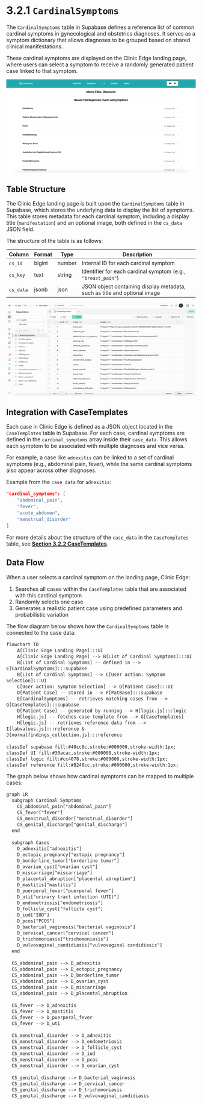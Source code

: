 # 3.2.1 `CardinalSymptoms`

The `CardinalSymptoms` table in Supabase defines a reference list of common cardinal symptoms in gynecological and obstetrics diagnoses. It serves as a symptom dictionary that allows diagnoses to be grouped based on shared clinical manifestations. 

These cardinal symptoms are displayed on the Clinic Edge landing page, where users can select a symptom to receive a randomly generated patient case linked to that symptom. 

![](./Images/3_2_1_cardinal_symptoms_ce.jpg)

## Table Structure

The Clinic Edge landing page is built upon the `CardinalSymptoms` table in Supabase, which stores the underlying data to display the list of symptoms. This table stores metadata for each cardinal symptom, including a display title (`manifestation`) and an optional image, both defined in the `cs_data` JSON field. 

The structure of the table is as follows:

| Column     | Format | Type   | Description                                                              |
|------------|--------|--------|--------------------------------------------------------------------------|
| `cs_id`    | bigint | number | Internal ID for each cardinal symptom                                    |
| `cs_key`   | text   | string | Identifier for each cardinal symptom (e.g., `"breast_pain"`)             |
| `cs_data`  | jsonb  | json   | JSON object containing display metadata, such as title and optional image|

![](./Images/3_2_1_cardinal_symptoms_supabase.jpg)

## Integration with CaseTemplates

Each case in Clinic Edge is defined as a JSON object located in the `CaseTemplates` table in Supabase. For each case, cardinal symptoms are defined in the `cardinal_symptoms` array inside their `case_data`. This allows each symptom to be associated with multiple diagnoses and vice versa. 

For example, a case like `adnexitis` can be linked to a set of cardinal symptoms (e.g., abdominal pain, fever), while the same cardinal symptoms also appear across other diagnoses.


Example from the `case_data` for `adnexitis`:
```json
"cardinal_symptoms": [
    "abdominal_pain",
    "fever",
    "acute_abdomen",
    "menstrual_disorder"
]
```

For more details about the structure of the `case_data` in the `CaseTemplates` table, see  [**Section 3.2.2 CaseTemplates**](./3_2_2_case_templates.md).

## Data Flow

When a user selects a cardinal symptom on the landing page, Clinic Edge:
1. Searches all cases within the `CaseTemplates` table that are associated with this cardinal symptom
2. Randomly selects one case
3. Generates a realistic patient case using predefined parameters and probabilistic variation

The flow diagram below shows how the `CardinalSymptoms` table is connected to the case data:

```mermaid
flowchart TD
    A[Clinic Edge Landing Page]:::UI
    A[Clinic Edge Landing Page] --> B[List of Cardinal Symptoms]:::UI
    B[List of Cardinal Symptoms] -- defined in --> E[CardinalSymptoms]:::supabase
    B[List of Cardinal Symptoms] --> C[User action: Symptom Selection]:::UI
    C[User action: Symptom Selection] --> D[Patient Case]:::UI
    D[Patient Case] -- stored in --> F[PatBase]:::supabase
    E[CardinalSymptoms] -- retrieves matching cases from --> G[CaseTemplates]:::supabase
    D[Patient Case] -- generated by running --> H[logic.js]:::logic
    H[logic.js] -- fetches case template from --> G[CaseTemplates]
    H[logic.js] -- retrieves reference data from --> I[labvalues.js]:::reference & J[normalfindings_collection.js]:::reference

classDef supabase fill:#40cc8c,stroke:#000000,stroke-width:1px;
classDef UI fill:#30acac,stroke:#000000,stroke-width:1px;
classDef logic fill:#cc4078,stroke:#000000,stroke-width:1px;
classDef reference fill:#8240cc,stroke:#000000,stroke-width:1px;
```

The graph below shows how cardinal symptoms can be mapped to multiple cases:

```mermaid
graph LR
  subgraph Cardinal Symptoms
    CS_abdominal_pain["abdominal_pain"]
    CS_fever["fever"]
    CS_menstrual_disorder["menstrual_disorder"]
    CS_genital_discharge["genital_discharge"]
  end

  subgraph Cases
    D_adnexitis["adnexitis"]
    D_ectopic_pregnancy["ectopic pregnancy"]
    D_borderline_tumor["borderline tumor"]
    D_ovarian_cyst["ovarian cyst"]
    D_miscarriage["miscarriage"]
    D_placental_abruption["placental abruption"]
    D_mastitis["mastitis"]
    D_puerperal_fever["puerperal fever"]
    D_uti["urinary tract infection (UTI)"]
    D_endometriosis["endometriosis"]
    D_follicle_cyst["follicle cyst"]
    D_iud["IUD"]
    D_pcos["PCOS"]
    D_bacterial_vaginosis["bacterial vaginosis"]
    D_cervical_cancer["cervical cancer"]
    D_trichomoniasis["trichomoniasis"]
    D_vulvovaginal_candidiasis["vulvovaginal candidiasis"]
  end

  CS_abdominal_pain --> D_adnexitis
  CS_abdominal_pain --> D_ectopic_pregnancy
  CS_abdominal_pain --> D_borderline_tumor
  CS_abdominal_pain --> D_ovarian_cyst
  CS_abdominal_pain --> D_miscarriage
  CS_abdominal_pain --> D_placental_abruption

  CS_fever --> D_adnexitis
  CS_fever --> D_mastitis
  CS_fever --> D_puerperal_fever
  CS_fever --> D_uti

  CS_menstrual_disorder --> D_adnexitis
  CS_menstrual_disorder --> D_endometriosis
  CS_menstrual_disorder --> D_follicle_cyst
  CS_menstrual_disorder --> D_iud
  CS_menstrual_disorder --> D_pcos
  CS_menstrual_disorder --> D_ovarian_cyst

  CS_genital_discharge --> D_bacterial_vaginosis
  CS_genital_discharge --> D_cervical_cancer
  CS_genital_discharge --> D_trichomoniasis
  CS_genital_discharge --> D_vulvovaginal_candidiasis
 ```
